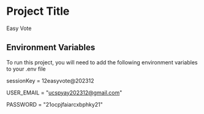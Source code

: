 # Project Title

Easy Vote

## Environment Variables

To run this project, you will need to add the following environment variables to your .env file

sessionKey = 12easyvote@202312

USER_EMAIL = "ucspyay202312@gmail.com"

PASSWORD = "21ocpjfaiarcxbphky21"
